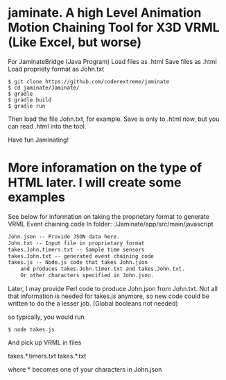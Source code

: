 # jaminate.  A high Level Animation Motion Chaining Tool for X3D VRML (Like Excel, but worse)

For JaminateBridge (Java Program)
Load files as .html
Save files as .html
Load propriety format as John.txt

```
$ git clone https://github.com/coderextreme/jaminate
$ cd jaminate/Jaminate/
$ gradle
$ gradle build
$ gradle run
```

Then load the file John.txt, for example.  Save is only to .html now, but you can read .html into the tool.

Have fun Jaminating!

More inforamation on the type of HTML later.  I will create some examples
=======================================================================================
See below for information on taking the proprietary format to generate VRML Event chaining code
In folder: ./Jaminate/app/src/main/javascript

```txt
John.json -- Provide JSON data here.
John.txt -- Input file in proprietary format
takes.John.timers.txt -- Sample time sensors
takes.John.txt -- generated event chaining code
takes.js -- Node.js code that takes John.json 
    and produces takes.John.timer.txt and takes.John.txt.
    Or other characters specified in John.json.
```

Later, I may provide Perl code to produce John.json from John.txt. Not all that information is needed for takes.js anymore, so new code could be written to do the a lesser job. (Global booleans not needed)

so typically, you would run

```
$ node takes.js
```
And pick up VRML in files

takes.\*.timers.txt
takes.\*.txt

where * becomes one of your characters in John.json
